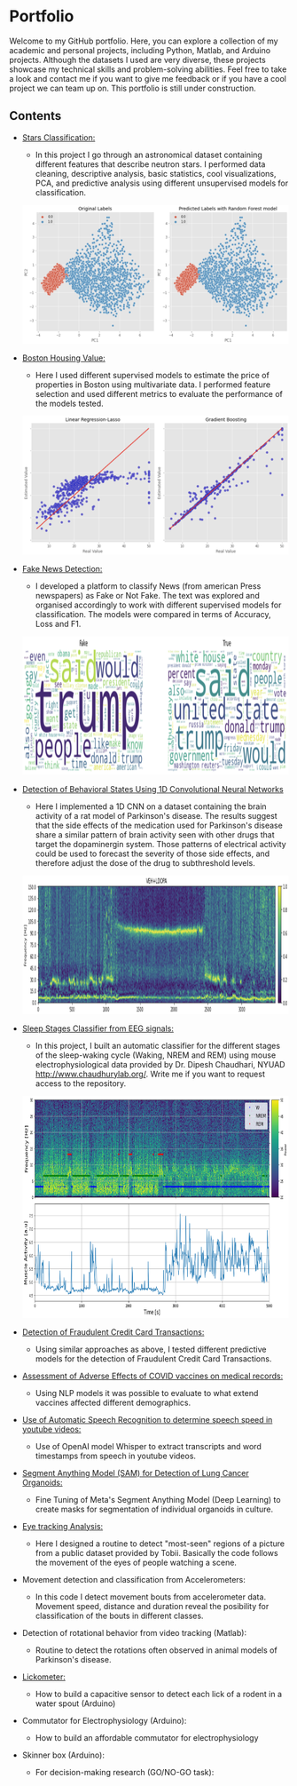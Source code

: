 # Portfolio

Welcome to my GitHub portfolio. Here, you can explore a collection of my academic and personal projects, including Python, Matlab, and Arduino projects. Although the datasets I used are very diverse, these projects showcase my technical skills and problem-solving abilities. Feel free to take a look and contact me if you want to give me feedback or if you have a cool project we can team up on. This portfolio is still under construction.


## Contents

- [Stars Classification:](https://colab.research.google.com/github/Barryjuait/Barryjuait/blob/master/Personal%20Projects/HTRU2_analysis.ipynb)
  * In this project I go through an astronomical dataset containing different features that describe neutron stars. I performed data cleaning, descriptive analysis, basic statistics, cool visualizations, PCA, and predictive analysis using different unsupervised models for classification.
  
  <p align="center">
   <img src="https://github.com/Barryjuait/Portfolio/blob/main/Images/Pulsar_Classification.png" width="500" height="250">
  </p>
  
- [Boston Housing Value:](https://colab.research.google.com/github/Barryjuait/Barryjuait/blob/master/Personal%20Projects/Estimating_Prices_in_Boston_with_Supervised_Models.ipynb)
  * Here I used different supervised models to estimate the price of properties in Boston using multivariate data. I performed feature selection and used different metrics to evaluate the performance of the models tested.
   <p align="center">
   <img src="https://github.com/Barryjuait/Portfolio/blob/main/Images/Boston.png" width="500" height="250">
  </p>
    
- [Fake News Detection:](https://colab.research.google.com/github/Barryjuait/Barryjuait/blob/master/Personal%20Projects/Fake_News_Detection_from_Press_Analysis.ipynb)
  * I developed a platform to classify News (from american Press newspapers) as Fake or Not Fake. The text was explored and organised accordingly to work with different supervised models for classification. The models were compared in terms of Accuracy, Loss and F1.
   <p align="center">
   <img src="https://github.com/Barryjuait/Portfolio/blob/main/Images/FakeNews.png" width="600" height="250">
  </p>

- [Detection of Behavioral States Using 1D Convolutional Neural Networks](https://colab.research.google.com/github/Barryjuait/Barryjuait/blob/master/Personal%20Projects/Dysk_MLP.ipynb)
  * Here I implemented a 1D CNN on a dataset containing the brain activity of a rat model of Parkinson's disease. The results suggest that the side effects of the medication used for Parkinson's disease share a similar pattern of brain activity seen with other drugs that target the dopaminergin system. Those patterns of electrical activity could be used to forecast the severity of those side effects, and therefore adjust the dose of the drug to subthreshold levels.
   <p align="center">
   <img src="https://github.com/Barryjuait/Portfolio/blob/main/Images/Spg.png" width="800" height="250">
  </p>
   
- [Sleep Stages Classifier from EEG signals:](https://github.com/Barryjuait/SleepGit)
  * In this project, I built an automatic classifier for the different stages of the sleep-waking cycle (Waking, NREM and REM) using mouse electrophysiological data provided by Dr. Dipesh Chaudhari, NYUAD http://www.chaudhurylab.org/. Write me if you want to request access to the repository.
  <p align="center">
   <img src="https://github.com/Barryjuait/Portfolio/blob/main/Images/output.png" width="800" height="400">
  </p>
  
- [Detection of Fraudulent Credit Card Transactions:](https://colab.research.google.com/github/Barryjuait/blob/master/Personal%20Projects/Detection_of_Fraudulent_Transactions.ipynb)
  * Using similar approaches as above, I tested different predictive models for the detection of Fraudulent Credit Card Transactions.
 
- [Assessment of Adverse Effects of COVID vaccines on medical records:](https://github.com/Barryjuait/Barryjuait/blob/master/Personal%20Projects/COVIDadverse.ipynb)
  * Using NLP models it was possible to evaluate to what extend vaccines affected different demographics.
 
- [Use of Automatic Speech Recognition to determine speech speed in youtube videos:](https://github.com/Barryjuait/Barryjuait/blob/master/Personal%20Projects/Youtube_Analysis/YoutubeAnalysis.ipynb)
  * Use of OpenAI model Whisper to extract transcripts and word timestamps from speech in youtube videos.

- [Segment Anything Model (SAM) for Detection of Lung Cancer Organoids:](https://github.com/Barryjuait/Barryjuait/blob/master/Personal%20Projects/SAM_Organoids.ipynb)
  * Fine Tuning of Meta's Segment Anything Model (Deep Learning) to create masks for segmentation of individual organoids in culture.
  
- [Eye tracking Analysis: ](https://github.com/Barryjuait/Barryjuait/tree/master/Eyetracking)
  * Here I designed a routine to detect "most-seen" regions of a picture from a public dataset provided by Tobii. Basically the code follows the movement of the eyes of people watching a scene.

- Movement detection and classification from Accelerometers:
  * In this code I detect movement bouts from accelerometer data. Movement speed, distance and duration reveal the posibility for classification of the bouts in different classes.
 
- Detection of rotational behavior from video tracking (Matlab):
  * Routine to detect the rotations often observed in animal models of Parkinson's disease.

- [Lickometer:](https://github.com/Barryjuait/Barryjuait/blob/master/Arduino/Lick-o-meter)
  * How to build a capacitive sensor to detect each lick of a rodent in a water spout (Arduino) 
  
- Commutator for Electrophysiology (Arduino):
  * How to build an affordable commutator for electrophysiology
  
- Skinner box (Arduino):
  * For decision-making research (GO/NO-GO task):

  
